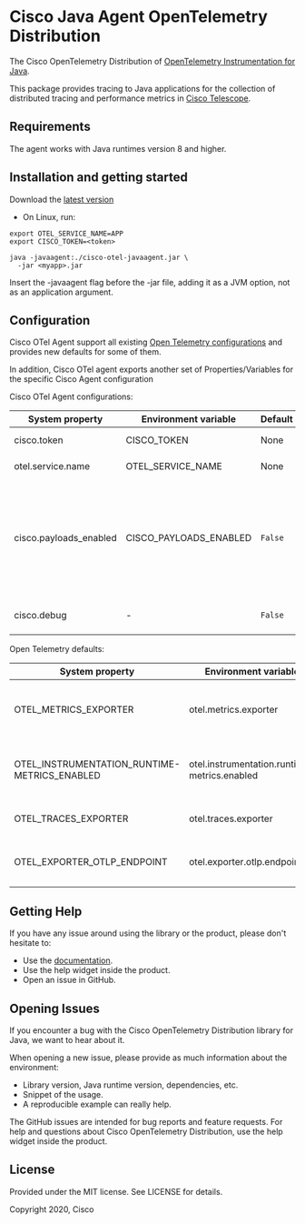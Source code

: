 # Cisco Java Agent OpenTelemetry Distribution


The Cisco OpenTelemetry Distribution of [OpenTelemetry Instrumentation for Java](https://github.com/open-telemetry/opentelemetry-java-instrumentation).

This package provides tracing to Java applications for the collection of distributed tracing and performance metrics in [Cisco Telescope](https://app.telescope.com/?utm_source=github).

## Requirements

The agent works with Java runtimes version 8 and higher.

## Installation and getting started

Download the [latest version](https://cisco-java-sdk.s3.amazonaws.com/cisco-agent-1.0.0-all.jar)

* On Linux, run:
```shell
export OTEL_SERVICE_NAME=APP
export CISCO_TOKEN=<token>

java -javaagent:./cisco-otel-javaagent.jar \
  -jar <myapp>.jar
```
Insert the -javaagent flag before the -jar file, adding it as a JVM option, not as an application argument.

## Configuration
Cisco OTel Agent support all existing [Open Telemetry configurations](https://github.com/open-telemetry/opentelemetry-java-instrumentation/blob/main/docs/agent-config.md)
and provides new defaults for some of them.

In addition, Cisco OTel agent exports another set of Properties/Variables for the specific Cisco Agent configuration

Cisco OTel Agent configurations:

|System property                         |Environment variable          |Default          |Description
|----------------------------------------|------------------------------|-----------------|----------------|
|cisco.token                             | CISCO_TOKEN                  | None            | Cisco account token|
|otel.service.name                       | OTEL_SERVICE_NAME            | None            | Java service name|
|cisco.payloads_enabled                  | CISCO_PAYLOADS_ENABLED       | ```False```      | Whether to capture additional payloads and experimental attributes. Follow [Specifications](https://github.com/epsagon/cisco-otel-distribution-specifications) for more information.|
|cisco.debug                             | -                            | ```False```     |Enable debug prints for troubleshooting|


Open Telemetry defaults:

|System property                         |Environment variable          |Default          |Description    
|----------------------------------------|------------------------------|-----------------|----------------|
|OTEL_METRICS_EXPORTER                   | otel.metrics.exporter        | None            | By default, metrics are currently not supported|
|OTEL_INSTRUMENTATION_RUNTIME-METRICS_ENABLED                           | otel.instrumentation.runtime-metrics.enabled        | None            | By default, metrics are currently not supported|
|OTEL_TRACES_EXPORTER                   | otel.traces.exporter          | otlp            | Otlp over gRPC exporter|
|OTEL_EXPORTER_OTLP_ENDPOINT                   | otel.exporter.otlp.endpoint        | https://opentelemetry.tc.cisco.com/traces            | The Cisco Otlp-gRPC collector URL path|


## Getting Help

If you have any issue around using the library or the product, please don't hesitate to:

* Use the [documentation](https://docs.cisco.com).
* Use the help widget inside the product.
* Open an issue in GitHub.


## Opening Issues

If you encounter a bug with the Cisco OpenTelemetry Distribution library for Java, we want to hear about it.

When opening a new issue, please provide as much information about the environment:
* Library version, Java runtime version, dependencies, etc.
* Snippet of the usage.
* A reproducible example can really help.

The GitHub issues are intended for bug reports and feature requests.
For help and questions about Cisco OpenTelemetry Distribution, use the help widget inside the product.

## License

Provided under the MIT license. See LICENSE for details.

Copyright 2020, Cisco

